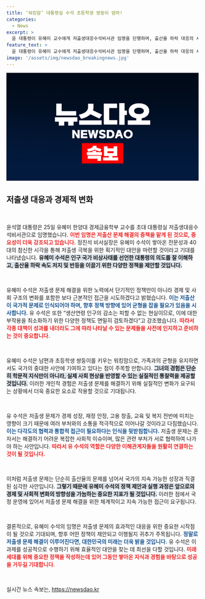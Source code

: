 ```yaml
---
title: ‘워킹맘’ 대통령실 수석 초등학생 쌍둥이 엄마!
categories:
  - News
excerpt: >
  윤 대통령이 유혜미 교수에게 저출생대응수석비서관 임명을 단행하며, 출산율 하락 대응의 새로운 돌파구를 기대하고 있다. 유 교수는 단기 정책과 더불어 구조적 변화도 검토하겠다고 강조, 국민의 기대를 모으고 있다.
feature_text: >
  윤 대통령이 유혜미 교수에게 저출생대응수석비서관 임명을 단행하며, 출산율 하락 대응의 새로운 돌파구를 기대하고 있다. 유 교수는 단기 정책과 더불어 구조적 변화도 검토하겠다고 강조, 국민의 기대를 모으고 있다.
image: '/assets/img/newsdao_breakingnews.jpg'
---
```


<p><img src="/assets/img/newsdao_breakingnews.jpg" alt="ranknews 속보" /></p>

<h2 data-ke-size="size26">저출생 대응과 경제적 변화</h2>

<p data-ke-size="size16">&nbsp;</p>   

<p>윤석열 대통령은 25일 유혜미 한양대 경제금융학부 교수를 초대 대통령실 저출생대응수석비서관으로 임명했습니다. <b><span style="color: #ee2323;">이번 임명은 저출산 문제 해결의 중책을 맡게 된 것으로, 중요성이 더욱 강조되고 있습니다.</span></b> 정진석 비서실장은 유혜미 수석이 쌓아온 전문성과 40대의 참신한 시각을 통해 저출생 극복을 위한 획기적인 대안을 마련할 것이라고 기대를 나타냈습니다. 
<b><span style="background-color: #21538527;">유혜미 수석은 인구 국가 비상사태를 선언한 대통령의 의도를 잘 이해하고, 출산율 하락 속도 저지 및 반등을 이끌기 위한 다양한 정책을 제안할 것입니다.</span></b></p>

<p data-ke-size="size16">&nbsp;</p>   

<p>유혜미 수석은 저출생 문제 해결을 위한 노력에서 단기적인 정책만이 아니라 경제 및 사회 구조의 변화를 포함한 보다 근본적인 접근을 시도하겠다고 밝혔습니다. <b><span style="color: #1a5490;">이는 저출산이 국가적 문제로 인식되어야 하며, 향후 정책 방향에 있어 균형을 잡을 필요가 있음을 시사합니다.</span></b> 유 수석은 또한 “생산연령 인구의 감소는 피할 수 없는 현실이므로, 이에 대한 부작용을 최소화하기 위한 다양한 정책도 면밀히 검토하겠다”고 강조했습니다. <b><span style="color: #ee2323;">따라서 각종 대책이 성과를 내더라도 그에 따라 나타날 수 있는 문제들을 사전에 인지하고 준비하는 것이 중요합니다.</span></b></p>

<p data-ke-size="size16">&nbsp;</p>   

<p>유혜미 수석은 남편과 초등학생 쌍둥이를 키우는 워킹맘으로, 가족과의 균형을 유지하면서도 국가의 중대한 사안에 기여하고 있다는 점이 주목할 만합니다. <b><span style="background-color: #21538527;">그녀의 경험은 단순히 학문적 지식만이 아니라, 실제 사회 현상을 반영할 수 있는 실질적인 통찰력을 제공할 것입니다.</span></b> 이러한 개인적 경험은 저출생 문제를 해결하기 위해 실질적인 변화가 요구되는 상황에서 더욱 중요한 요소로 작용할 것으로 기대됩니다. </p>

<p data-ke-size="size16">&nbsp;</p>   

<p>유 수석은 저출생 문제가 경제 성장, 재정 안정, 고용 창출, 교육 및 복지 전반에 미치는 영향이 크기 때문에 여러 부처와의 소통을 적극적으로 이어나갈 것이라고 다짐했습니다. <b><span style="color: #1a5490;">이는 다각도의 협력과 통합적 접근이 필요하다는 인식을 뒷받침합니다.</span></b> 저출생 문제는 혼자서는 해결하기 어려운 복잡한 사회적 이슈이며, 많은 관련 부처가 서로 협력하여 나가야 하는 사안입니다. <b><span style="color: #ee2323;">따라서 유 수석의 역할은 다양한 이해관계자들을 원활히 연결하는 것이 될 것입니다.</span></b></p>

<p data-ke-size="size16">&nbsp;</p>   

<p>이처럼 저출생 문제는 단순히 출산율의 문제를 넘어서 국가의 지속 가능한 성장과 직결된 심각한 사안입니다. <b><span style="background-color: #21538527;">그렇기 때문에 유혜미 수석의 정책 제안과 실행 과정은 앞으로의 경제 및 사회적 변화의 방향성을 가늠하는 중요한 지표가 될 것입니다.</span></b> 이러한 점에서 국정 운영에 있어서 저출생 문제 해결을 위한 체계적이고 지속 가능한 접근이 요구됩니다. </p>

<p data-ke-size="size16">&nbsp;</p>   

<p>결론적으로, 유혜미 수석의 임명은 저출생 문제의 효과적인 대응을 위한 중요한 시작점이 될 것으로 기대되며, 향후 어떤 정책이 제안되고 이행될지 귀추가 주목됩니다. <b><span style="color: #1a5490;">정말로 저출생 문제 해결이 이루어진다면, 대한민국의 미래는 더욱 밝을 것입니다.</span></b> 유 수석은 이 과제를 성공적으로 수행하기 위해 효율적인 대안을 찾는 데 최선을 다할 것입니다. <b><span style="color: #ee2323;">미래 세대를 위해 중요한 정책을 작성하는데 있어 그동안 쌓아온 지식과 경험을 바탕으로 성공을 거두길 기대합니다.</span></b> </p>

<p data-ke-size="size16">&nbsp;</p>   
실시간 뉴스 속보는, <a href="https://newsdao.kr" rel="dofollow">https://newsdao.kr</a>


